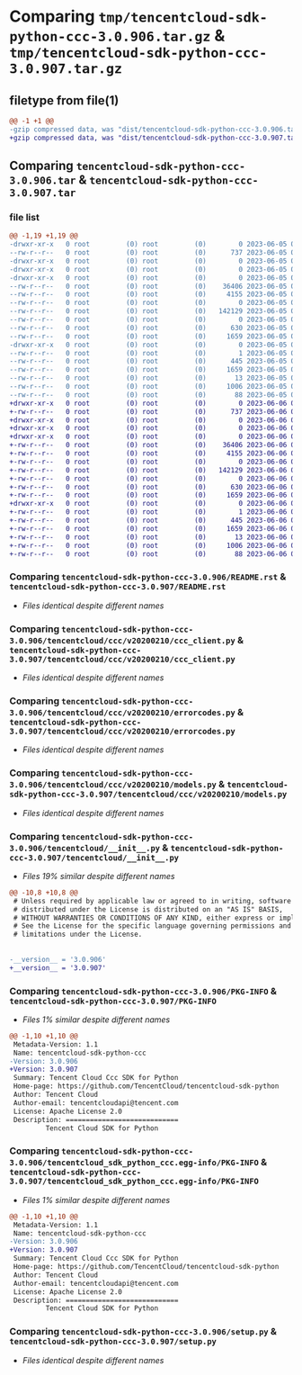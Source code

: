 # Comparing `tmp/tencentcloud-sdk-python-ccc-3.0.906.tar.gz` & `tmp/tencentcloud-sdk-python-ccc-3.0.907.tar.gz`

## filetype from file(1)

```diff
@@ -1 +1 @@
-gzip compressed data, was "dist/tencentcloud-sdk-python-ccc-3.0.906.tar", last modified: Mon Jun  5 00:29:00 2023, max compression
+gzip compressed data, was "dist/tencentcloud-sdk-python-ccc-3.0.907.tar", last modified: Tue Jun  6 02:20:56 2023, max compression
```

## Comparing `tencentcloud-sdk-python-ccc-3.0.906.tar` & `tencentcloud-sdk-python-ccc-3.0.907.tar`

### file list

```diff
@@ -1,19 +1,19 @@
-drwxr-xr-x   0 root         (0) root         (0)        0 2023-06-05 00:29:00.000000 tencentcloud-sdk-python-ccc-3.0.906/
--rw-r--r--   0 root         (0) root         (0)      737 2023-06-05 00:29:00.000000 tencentcloud-sdk-python-ccc-3.0.906/README.rst
-drwxr-xr-x   0 root         (0) root         (0)        0 2023-06-05 00:29:00.000000 tencentcloud-sdk-python-ccc-3.0.906/tencentcloud/
-drwxr-xr-x   0 root         (0) root         (0)        0 2023-06-05 00:29:00.000000 tencentcloud-sdk-python-ccc-3.0.906/tencentcloud/ccc/
-drwxr-xr-x   0 root         (0) root         (0)        0 2023-06-05 00:29:00.000000 tencentcloud-sdk-python-ccc-3.0.906/tencentcloud/ccc/v20200210/
--rw-r--r--   0 root         (0) root         (0)    36406 2023-06-05 00:29:00.000000 tencentcloud-sdk-python-ccc-3.0.906/tencentcloud/ccc/v20200210/ccc_client.py
--rw-r--r--   0 root         (0) root         (0)     4155 2023-06-05 00:29:00.000000 tencentcloud-sdk-python-ccc-3.0.906/tencentcloud/ccc/v20200210/errorcodes.py
--rw-r--r--   0 root         (0) root         (0)        0 2023-06-05 00:29:00.000000 tencentcloud-sdk-python-ccc-3.0.906/tencentcloud/ccc/v20200210/__init__.py
--rw-r--r--   0 root         (0) root         (0)   142129 2023-06-05 00:29:00.000000 tencentcloud-sdk-python-ccc-3.0.906/tencentcloud/ccc/v20200210/models.py
--rw-r--r--   0 root         (0) root         (0)        0 2023-06-05 00:29:00.000000 tencentcloud-sdk-python-ccc-3.0.906/tencentcloud/ccc/__init__.py
--rw-r--r--   0 root         (0) root         (0)      630 2023-06-05 00:29:00.000000 tencentcloud-sdk-python-ccc-3.0.906/tencentcloud/__init__.py
--rw-r--r--   0 root         (0) root         (0)     1659 2023-06-05 00:29:00.000000 tencentcloud-sdk-python-ccc-3.0.906/PKG-INFO
-drwxr-xr-x   0 root         (0) root         (0)        0 2023-06-05 00:29:00.000000 tencentcloud-sdk-python-ccc-3.0.906/tencentcloud_sdk_python_ccc.egg-info/
--rw-r--r--   0 root         (0) root         (0)        1 2023-06-05 00:29:00.000000 tencentcloud-sdk-python-ccc-3.0.906/tencentcloud_sdk_python_ccc.egg-info/dependency_links.txt
--rw-r--r--   0 root         (0) root         (0)      445 2023-06-05 00:29:00.000000 tencentcloud-sdk-python-ccc-3.0.906/tencentcloud_sdk_python_ccc.egg-info/SOURCES.txt
--rw-r--r--   0 root         (0) root         (0)     1659 2023-06-05 00:29:00.000000 tencentcloud-sdk-python-ccc-3.0.906/tencentcloud_sdk_python_ccc.egg-info/PKG-INFO
--rw-r--r--   0 root         (0) root         (0)       13 2023-06-05 00:29:00.000000 tencentcloud-sdk-python-ccc-3.0.906/tencentcloud_sdk_python_ccc.egg-info/top_level.txt
--rw-r--r--   0 root         (0) root         (0)     1006 2023-06-05 00:29:00.000000 tencentcloud-sdk-python-ccc-3.0.906/setup.py
--rw-r--r--   0 root         (0) root         (0)       88 2023-06-05 00:29:00.000000 tencentcloud-sdk-python-ccc-3.0.906/setup.cfg
+drwxr-xr-x   0 root         (0) root         (0)        0 2023-06-06 02:20:56.000000 tencentcloud-sdk-python-ccc-3.0.907/
+-rw-r--r--   0 root         (0) root         (0)      737 2023-06-06 02:20:56.000000 tencentcloud-sdk-python-ccc-3.0.907/README.rst
+drwxr-xr-x   0 root         (0) root         (0)        0 2023-06-06 02:20:56.000000 tencentcloud-sdk-python-ccc-3.0.907/tencentcloud/
+drwxr-xr-x   0 root         (0) root         (0)        0 2023-06-06 02:20:56.000000 tencentcloud-sdk-python-ccc-3.0.907/tencentcloud/ccc/
+drwxr-xr-x   0 root         (0) root         (0)        0 2023-06-06 02:20:56.000000 tencentcloud-sdk-python-ccc-3.0.907/tencentcloud/ccc/v20200210/
+-rw-r--r--   0 root         (0) root         (0)    36406 2023-06-06 02:20:56.000000 tencentcloud-sdk-python-ccc-3.0.907/tencentcloud/ccc/v20200210/ccc_client.py
+-rw-r--r--   0 root         (0) root         (0)     4155 2023-06-06 02:20:56.000000 tencentcloud-sdk-python-ccc-3.0.907/tencentcloud/ccc/v20200210/errorcodes.py
+-rw-r--r--   0 root         (0) root         (0)        0 2023-06-06 02:20:56.000000 tencentcloud-sdk-python-ccc-3.0.907/tencentcloud/ccc/v20200210/__init__.py
+-rw-r--r--   0 root         (0) root         (0)   142129 2023-06-06 02:20:56.000000 tencentcloud-sdk-python-ccc-3.0.907/tencentcloud/ccc/v20200210/models.py
+-rw-r--r--   0 root         (0) root         (0)        0 2023-06-06 02:20:56.000000 tencentcloud-sdk-python-ccc-3.0.907/tencentcloud/ccc/__init__.py
+-rw-r--r--   0 root         (0) root         (0)      630 2023-06-06 02:20:56.000000 tencentcloud-sdk-python-ccc-3.0.907/tencentcloud/__init__.py
+-rw-r--r--   0 root         (0) root         (0)     1659 2023-06-06 02:20:56.000000 tencentcloud-sdk-python-ccc-3.0.907/PKG-INFO
+drwxr-xr-x   0 root         (0) root         (0)        0 2023-06-06 02:20:56.000000 tencentcloud-sdk-python-ccc-3.0.907/tencentcloud_sdk_python_ccc.egg-info/
+-rw-r--r--   0 root         (0) root         (0)        1 2023-06-06 02:20:56.000000 tencentcloud-sdk-python-ccc-3.0.907/tencentcloud_sdk_python_ccc.egg-info/dependency_links.txt
+-rw-r--r--   0 root         (0) root         (0)      445 2023-06-06 02:20:56.000000 tencentcloud-sdk-python-ccc-3.0.907/tencentcloud_sdk_python_ccc.egg-info/SOURCES.txt
+-rw-r--r--   0 root         (0) root         (0)     1659 2023-06-06 02:20:56.000000 tencentcloud-sdk-python-ccc-3.0.907/tencentcloud_sdk_python_ccc.egg-info/PKG-INFO
+-rw-r--r--   0 root         (0) root         (0)       13 2023-06-06 02:20:56.000000 tencentcloud-sdk-python-ccc-3.0.907/tencentcloud_sdk_python_ccc.egg-info/top_level.txt
+-rw-r--r--   0 root         (0) root         (0)     1006 2023-06-06 02:20:56.000000 tencentcloud-sdk-python-ccc-3.0.907/setup.py
+-rw-r--r--   0 root         (0) root         (0)       88 2023-06-06 02:20:56.000000 tencentcloud-sdk-python-ccc-3.0.907/setup.cfg
```

### Comparing `tencentcloud-sdk-python-ccc-3.0.906/README.rst` & `tencentcloud-sdk-python-ccc-3.0.907/README.rst`

 * *Files identical despite different names*

### Comparing `tencentcloud-sdk-python-ccc-3.0.906/tencentcloud/ccc/v20200210/ccc_client.py` & `tencentcloud-sdk-python-ccc-3.0.907/tencentcloud/ccc/v20200210/ccc_client.py`

 * *Files identical despite different names*

### Comparing `tencentcloud-sdk-python-ccc-3.0.906/tencentcloud/ccc/v20200210/errorcodes.py` & `tencentcloud-sdk-python-ccc-3.0.907/tencentcloud/ccc/v20200210/errorcodes.py`

 * *Files identical despite different names*

### Comparing `tencentcloud-sdk-python-ccc-3.0.906/tencentcloud/ccc/v20200210/models.py` & `tencentcloud-sdk-python-ccc-3.0.907/tencentcloud/ccc/v20200210/models.py`

 * *Files identical despite different names*

### Comparing `tencentcloud-sdk-python-ccc-3.0.906/tencentcloud/__init__.py` & `tencentcloud-sdk-python-ccc-3.0.907/tencentcloud/__init__.py`

 * *Files 19% similar despite different names*

```diff
@@ -10,8 +10,8 @@
 # Unless required by applicable law or agreed to in writing, software
 # distributed under the License is distributed on an "AS IS" BASIS,
 # WITHOUT WARRANTIES OR CONDITIONS OF ANY KIND, either express or implied.
 # See the License for the specific language governing permissions and
 # limitations under the License.
 
 
-__version__ = '3.0.906'
+__version__ = '3.0.907'
```

### Comparing `tencentcloud-sdk-python-ccc-3.0.906/PKG-INFO` & `tencentcloud-sdk-python-ccc-3.0.907/PKG-INFO`

 * *Files 1% similar despite different names*

```diff
@@ -1,10 +1,10 @@
 Metadata-Version: 1.1
 Name: tencentcloud-sdk-python-ccc
-Version: 3.0.906
+Version: 3.0.907
 Summary: Tencent Cloud Ccc SDK for Python
 Home-page: https://github.com/TencentCloud/tencentcloud-sdk-python
 Author: Tencent Cloud
 Author-email: tencentcloudapi@tencent.com
 License: Apache License 2.0
 Description: ============================
         Tencent Cloud SDK for Python
```

### Comparing `tencentcloud-sdk-python-ccc-3.0.906/tencentcloud_sdk_python_ccc.egg-info/PKG-INFO` & `tencentcloud-sdk-python-ccc-3.0.907/tencentcloud_sdk_python_ccc.egg-info/PKG-INFO`

 * *Files 1% similar despite different names*

```diff
@@ -1,10 +1,10 @@
 Metadata-Version: 1.1
 Name: tencentcloud-sdk-python-ccc
-Version: 3.0.906
+Version: 3.0.907
 Summary: Tencent Cloud Ccc SDK for Python
 Home-page: https://github.com/TencentCloud/tencentcloud-sdk-python
 Author: Tencent Cloud
 Author-email: tencentcloudapi@tencent.com
 License: Apache License 2.0
 Description: ============================
         Tencent Cloud SDK for Python
```

### Comparing `tencentcloud-sdk-python-ccc-3.0.906/setup.py` & `tencentcloud-sdk-python-ccc-3.0.907/setup.py`

 * *Files identical despite different names*

